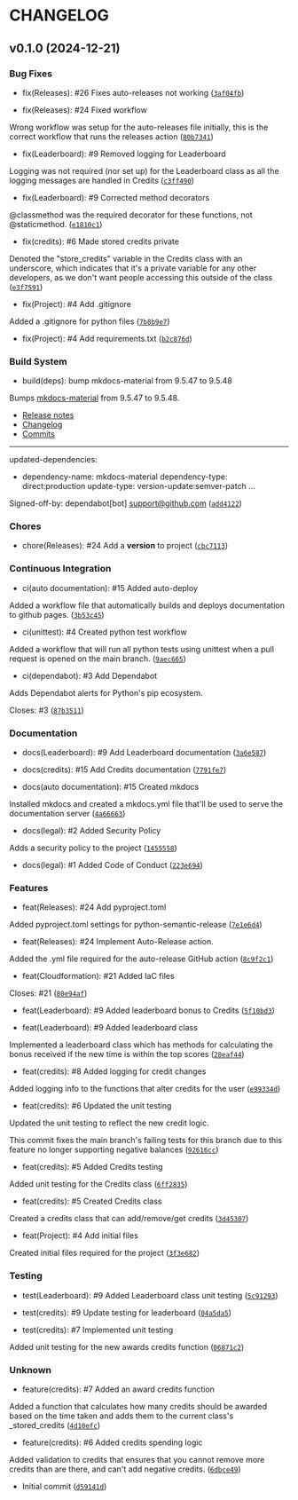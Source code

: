 # CHANGELOG


## v0.1.0 (2024-12-21)

### Bug Fixes

* fix(Releases): #26 Fixes auto-releases not working ([`3af04fb`](https://github.com/PatrykDabek/SpeedrunningLeagueBadges/commit/3af04fb9849a8b3d6925bd296527a6a955984f26))

* fix(Releases): #24 Fixed workflow

Wrong workflow was setup for the auto-releases file initially, this is the correct workflow that runs the releases action ([`80b7341`](https://github.com/PatrykDabek/SpeedrunningLeagueBadges/commit/80b7341c241a27613c90e566fbb30563f66bf11a))

* fix(Leaderboard): #9 Removed logging for Leaderboard

Logging was not required (nor set up) for the Leaderboard class as all the logging messages are handled in Credits ([`c3ff490`](https://github.com/PatrykDabek/SpeedrunningLeagueBadges/commit/c3ff4908c0d4b305952b8eab9e7cfcc0091e81c1))

* fix(Leaderboard): #9 Corrected method decorators

@classmethod was the required decorator for these functions, not @staticmethod. ([`e1810c1`](https://github.com/PatrykDabek/SpeedrunningLeagueBadges/commit/e1810c1920c93819aa2892308db9c2c0d3c6ca49))

* fix(credits): #6 Made stored credits private

Denoted the "store_credits" variable in the Credits class with an underscore, which indicates that it's a private variable for any other developers, as we don't want people accessing this outside of the class ([`e3f7591`](https://github.com/PatrykDabek/SpeedrunningLeagueBadges/commit/e3f759178d62f9b0c6ec0c1a391fc719a01812fb))

* fix(Project): #4 Add .gitignore

Added a .gitignore for python files ([`7b8b9e7`](https://github.com/PatrykDabek/SpeedrunningLeagueBadges/commit/7b8b9e757c65c9183c15c193780b88072bdbcc14))

* fix(Project): #4 Add requirements.txt ([`b2c876d`](https://github.com/PatrykDabek/SpeedrunningLeagueBadges/commit/b2c876d35315af498c14949b985f121a4dd0be4d))

### Build System

* build(deps): bump mkdocs-material from 9.5.47 to 9.5.48

Bumps [mkdocs-material](https://github.com/squidfunk/mkdocs-material) from 9.5.47 to 9.5.48.
- [Release notes](https://github.com/squidfunk/mkdocs-material/releases)
- [Changelog](https://github.com/squidfunk/mkdocs-material/blob/master/CHANGELOG)
- [Commits](https://github.com/squidfunk/mkdocs-material/compare/9.5.47...9.5.48)

---
updated-dependencies:
- dependency-name: mkdocs-material
  dependency-type: direct:production
  update-type: version-update:semver-patch
...

Signed-off-by: dependabot[bot] <support@github.com> ([`add4122`](https://github.com/PatrykDabek/SpeedrunningLeagueBadges/commit/add4122e0474bb6eba5f8d13625f7ae5c0ca5c5e))

### Chores

* chore(Releases): #24 Add a __version__ to project ([`cbc7113`](https://github.com/PatrykDabek/SpeedrunningLeagueBadges/commit/cbc7113548eff2c2a6b178bc1f934e2e677c7bc2))

### Continuous Integration

* ci(auto documentation): #15 Added auto-deploy

Added a workflow file that automatically builds and deploys documentation to github pages. ([`3b53c45`](https://github.com/PatrykDabek/SpeedrunningLeagueBadges/commit/3b53c45675b40153ba0ec24995f46cbb3847c663))

* ci(unittest): #4 Created python test workflow

Added a workflow that will run all python tests using unittest when a pull request is opened on the main branch. ([`9aec665`](https://github.com/PatrykDabek/SpeedrunningLeagueBadges/commit/9aec665c72652306dbd6967642b22cda0acd8510))

* ci(dependabot): #3 Add Dependabot

Adds Dependabot alerts for Python's pip ecosystem.

Closes: #3 ([`87b3511`](https://github.com/PatrykDabek/SpeedrunningLeagueBadges/commit/87b3511017b84b496bc562d1af6bff71caa674ac))

### Documentation

* docs(Leaderboard): #9 Add Leaderboard documentation ([`3a6e587`](https://github.com/PatrykDabek/SpeedrunningLeagueBadges/commit/3a6e58787cfc13780e04e4087988444245ddc03f))

* docs(credits): #15 Add Credits documentation ([`7791fe7`](https://github.com/PatrykDabek/SpeedrunningLeagueBadges/commit/7791fe75f8d0393004af3ec64152af615f1a126f))

* docs(auto documentation): #15 Created mkdocs

Installed mkdocs and created a mkdocs.yml file that'll be used to serve the documentation server ([`4a66663`](https://github.com/PatrykDabek/SpeedrunningLeagueBadges/commit/4a666633d0febcb4dc0843e48bb727e356c6d25a))

* docs(legal): #2 Added Security Policy

Adds a security policy to the project ([`1455558`](https://github.com/PatrykDabek/SpeedrunningLeagueBadges/commit/1455558155e182e13db7218fb9edd2b6c4eefe15))

* docs(legal): #1 Added Code of Conduct ([`223e694`](https://github.com/PatrykDabek/SpeedrunningLeagueBadges/commit/223e69419663691a861badd213dd5c6dbf0b862f))

### Features

* feat(Releases): #24 Add pyproject.toml

Added pyproject.toml settings for python-semantic-release ([`7e1e6d4`](https://github.com/PatrykDabek/SpeedrunningLeagueBadges/commit/7e1e6d4151307f3a602698a265c7dfdf8d31ffbc))

* feat(Releases): #24 Implement Auto-Release action.

Added the .yml file required for the auto-release GitHub action ([`8c9f2c1`](https://github.com/PatrykDabek/SpeedrunningLeagueBadges/commit/8c9f2c1994950be91f562d08ee99cb8b4184801b))

* feat(Cloudformation): #21 Added IaC files

Closes: #21 ([`80e94af`](https://github.com/PatrykDabek/SpeedrunningLeagueBadges/commit/80e94af83249e0566d969cef31a5f6ba2e0fed35))

* feat(Leaderboard): #9 Added leaderboard bonus to Credits ([`5f10bd3`](https://github.com/PatrykDabek/SpeedrunningLeagueBadges/commit/5f10bd31445b70d0d4c7c31baee026497a5f9af2))

* feat(Leaderboard): #9 Added leaderboard class

Implemented a leaderboard class which has methods for calculating the bonus received  if the new time is within the top scores ([`28eaf44`](https://github.com/PatrykDabek/SpeedrunningLeagueBadges/commit/28eaf44cc4dc7d1ab9a8ef74e0ae91e0d5cdd451))

* feat(credits): #8 Added logging for credit changes

Added logging info to the functions that alter credits for the user ([`e99334d`](https://github.com/PatrykDabek/SpeedrunningLeagueBadges/commit/e99334d478dc3264b8d1792d02c9e101efb5c4be))

* feat(credits): #6 Updated the unit testing

Updated the unit testing to reflect the new credit logic.

This commit fixes the main branch's failing tests for this branch due to this feature no longer supporting negative balances ([`92616cc`](https://github.com/PatrykDabek/SpeedrunningLeagueBadges/commit/92616ccf8461f5e4a93312d6596d5771cf5a1ad9))

* feat(credits): #5 Added Credits testing

Added unit testing for the Credits class ([`6ff2835`](https://github.com/PatrykDabek/SpeedrunningLeagueBadges/commit/6ff2835ffbcc3db1441494766cfd2ab765c04df3))

* feat(credits): #5 Created Credits class

Created a credits class that can add/remove/get credits ([`3d45307`](https://github.com/PatrykDabek/SpeedrunningLeagueBadges/commit/3d4530774d4aeaa0c914eda06af6dd6b532751c3))

* feat(Project): #4 Add initial files

Created initial files required for the project ([`3f3e682`](https://github.com/PatrykDabek/SpeedrunningLeagueBadges/commit/3f3e68260b24d36d3dfa295c4a9b34b50c7d3291))

### Testing

* test(Leaderboard): #9 Added Leaderboard class unit testing ([`5c91293`](https://github.com/PatrykDabek/SpeedrunningLeagueBadges/commit/5c91293cfc867629e95d08b7e509f9d64f3a5bf3))

* test(credits): #9 Update testing for leaderboard ([`04a5da5`](https://github.com/PatrykDabek/SpeedrunningLeagueBadges/commit/04a5da5003e0ffd5e562fe3ab801882bc1a94308))

* test(credits): #7 Implemented unit testing

Added unit testing for the new awards credits function ([`06871c2`](https://github.com/PatrykDabek/SpeedrunningLeagueBadges/commit/06871c2ea744fd4fb663dea1649ed6e1314e227f))

### Unknown

* feature(credits): #7 Added an award credits function

Added a function that calculates how many credits should be awarded based on the time taken and adds them to the current class's _stored_credits ([`4d10efc`](https://github.com/PatrykDabek/SpeedrunningLeagueBadges/commit/4d10efc5009cb9b26b32afcbd1e40462cf483a1c))

* feature(credits): #6 Added credits spending logic

Added validation to credits that ensures that you cannot remove more credits than are there, and can't add negative credits. ([`6dbce49`](https://github.com/PatrykDabek/SpeedrunningLeagueBadges/commit/6dbce49b95d32df6f571cae40f554ba8f9f2bb09))

* Initial commit ([`d59141d`](https://github.com/PatrykDabek/SpeedrunningLeagueBadges/commit/d59141d310a2ab049ea7058c5e500ae771f6cfed))
